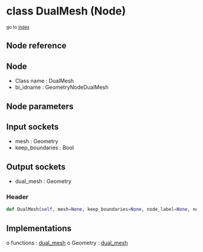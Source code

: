 # class DualMesh (Node)

<sub>go to [index](/docs/index.md)</sub>

## Node reference

Node
----
 - Class name : DualMesh
 - bl_idname : GeometryNodeDualMesh

Node parameters
---------------

Input sockets
-------------
 - mesh : Geometry
 - keep_boundaries : Bool

Output sockets
--------------
 - dual_mesh : Geometry

### Header

``` python
def DualMesh(self, mesh=None, keep_boundaries=None, node_label=None, node_color=None):
```

## Implementations

o functions : [dual_mesh](#dual_mesh)
o Geometry : [dual_mesh](#dual_mesh) 

